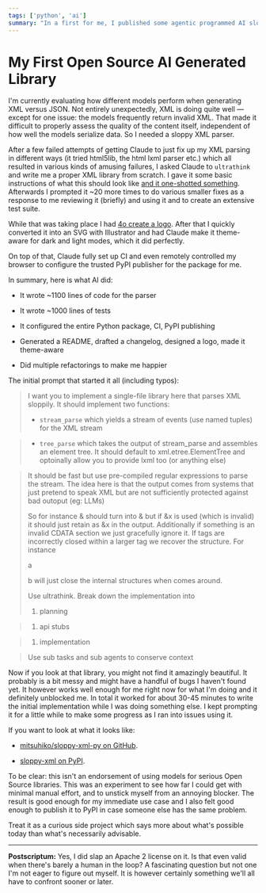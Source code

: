 ```yaml
---
tags: ['python', 'ai']
summary: "In a first for me, I published some agentic programmed AI slop to PyPI."
---
```


# My First Open Source AI Generated Library

I'm currently evaluating how different models perform when generating XML
versus JSON.  Not entirely unexpectedly, XML is doing quite well — except
for one issue: the models frequently return invalid XML.  That made it
difficult to properly assess the quality of the content itself,
independent of how well the models serialize data.  So I needed a sloppy
XML parser.

After a few failed attempts of getting Claude to just fix up my XML
parsing in different ways (it tried html5lib, the html lxml parser etc.)
which all resulted in various kinds of amusing failures, I asked Claude
to `ultrathink` and write me a proper XML library from scratch.  I gave it
some basic instructions of what this should look like [and it one-shotted
something](https://github.com/mitsuhiko/sloppy-xml-py/commit/76d4a5a3da2c8ac33b96151fdab9557b3363edc8).
Afterwards I prompted it ~20 more times to do various smaller fixes as a
response to me reviewing it (briefly) and using it and to create an
extensive test suite.

While that was taking place I had [4o create a logo](https://github.com/mitsuhiko/sloppy-xml-py/blob/main/logo.svg).  After
that I quickly converted it into an SVG with Illustrator and had Claude
make it theme-aware for dark and light modes, which it did perfectly.

On top of that, Claude fully set up CI and even remotely controlled my
browser to configure the trusted PyPI publisher for the package for me.

In summary, here is what AI did:

- It wrote ~1100 lines of code for the parser

- It wrote ~1000 lines of tests

- It configured the entire Python package, CI, PyPI publishing

- Generated a README, drafted a changelog, designed a logo, made it theme-aware

- Did multiple refactorings to make me happier

The initial prompt that started it all (including typos):

> I want you to implement a single-file library here that parses XML sloppily.  It should implement two functions:
>
> - `stream_parse` which yields a stream of events (use named tuples) for the XML stream

> - `tree_parse` which takes the output of stream_parse and assembles an element tree.  It should default to xml.etree.ElementTree and optoinally allow you to provide lxml too (or anything else)

> It should be fast but use pre-compiled regular expressions to parse the stream.  The idea here is that the output comes from systems that just pretend to speak XML but are not sufficiently protected against bad outoput (eg: LLMs)
>
> So for instance &amp; should turn into & but if &x is used (which is invalid) it should just retain as &x in the output.  Additionally if something is an invalid CDATA section we just gracefully ignore it.  If tags are incorrectly closed within a larger tag we recover the structure.  For instance <foo><p>a<p>b</foo> will just close the internal structures when </foo> comes around.
>
> Use ultrathink.  Break down the implementation into
>
> 1. planning

> 1. api stubs

> 1. implementation

> Use sub tasks and sub agents to conserve context
>

Now if you look at that library, you might not find it amazingly
beautiful.  It probably is a bit messy and might have a handful of bugs I
haven't found yet.  It however works well enough for me right now for what
I'm doing and it definitely unblocked me.  In total it worked for about
30-45 minutes to write the initial implementation while I was doing
something else.  I kept prompting it for a little while to make some
progress as I ran into issues using it.

If you want to look at what it looks like:

- [mitsuhiko/sloppy-xml-py on GitHub](https://github.com/mitsuhiko/sloppy-xml-py).

- [sloppy-xml on PyPI](https://pypi.org/project/sloppy-xml/).

To be clear: this isn't an endorsement of using models for serious Open
Source libraries.  This was an experiment to see how far I could get with
minimal manual effort, and to unstick myself from an annoying blocker.
The result is good enough for my immediate use case and I also felt good
enough to publish it to PyPI in case someone else has the same problem.

Treat it as a curious side project which says more about what's possible
today than what's necessarily advisable.

---

**Postscriptum:** Yes, I did slap an Apache 2 license on it.  Is that even
valid when there's barely a human in the loop?  A fascinating question but
not one I'm not eager to figure out myself.  It is however certainly
something we'll all have to confront sooner or later.
